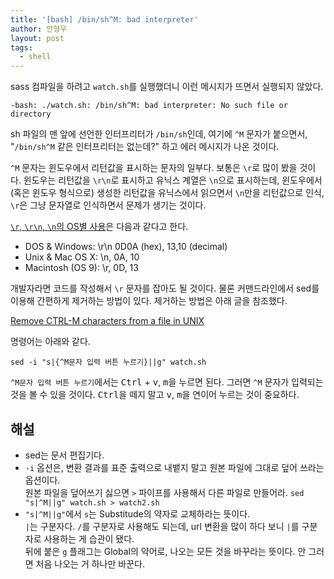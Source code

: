 ```yaml
---
title: '[bash] /bin/sh^M: bad interpreter'
author: 안형우
layout: post
tags:
  - shell
---
```


sass 컴파일을 하려고 `watch.sh`를 실행했더니 이런 메시지가 뜨면서 실행되지 않았다.

    -bash: ./watch.sh: /bin/sh^M: bad interpreter: No such file or directory

sh 파일의 맨 앞에 선언한 인터프리터가 `/bin/sh`인데, 여기에 `^M` 문자가 붙으면서, "`/bin/sh^M` 같은 인터프리터는 없는데?" 하고 에러 메시지가 나온 것이다.

`^M` 문자는 윈도우에서 리턴값을 표시하는 문자의 일부다. 보통은 `\r`로 많이 봤을 것이다. 윈도우는 리턴값을 `\r\n`로 표시하고 유닉스 계열은 `\n`으로 표시하는데, 윈도우에서 (혹은 윈도우 형식으로) 생성한 리턴값을 유닉스에서 읽으면서 `\n`만을 리턴값으로 인식, `\r`은 그냥 문자열로 인식하면서 문제가 생기는 것이다. 

[`\r`, `\r\n`, `\n`의 OS별 사용](http://stackoverflow.com/a/13295575)은 다음과 같다고 한다.

- DOS & Windows: \r\n 0D0A (hex), 13,10 (decimal)
- Unix & Mac OS X: \n, 0A, 10
- Macintosh (OS 9): \r, 0D, 13

개발자라면 코드를 작성해서 `\r` 문자를 잡아도 될 것이다. 물론 커맨드라인에서 sed를 이용해 간편하게 제거하는 방법이 있다. 제거하는 방법은 아래 글을 참조했다.

[Remove CTRL-M characters from a file in UNIX](http://its.ucsc.edu/unix-timeshare/tutorials/clean-ctrl-m.html)

명령어는 아래와 같다.

    sed -i "s|{^M문자 입력 버튼 누르기}||g" watch.sh
    
`^M문자 입력 버튼 누르기`에서는 <kbd>Ctrl</kbd> + <kbd>v</kbd>, <kbd>m</kbd>을 누르면 된다. 그러면 `^M` 문자가 입력되는 것을 볼 수 있을 것이다. <kbd>Ctrl</kbd>을 떼지 말고 <kbd>v</kbd>, <kbd>m</kbd>을 연이어 누르는 것이 중요하다.

## 해설

- sed는 문서 편집기다. 
- `-i` 옵션은, 변환 결과를 표준 출력으로 내뱉지 말고 원본 파일에 그대로 덮어 쓰라는 옵션이다.   
   원본 파일을 덮어쓰기 싫으면 `>` 파이프를 사용해서 다른 파일로 만들어라. `sed "s|^M||g" watch.sh > watch2.sh`
- `"s|^M||g"`에서 `s`는 Substitude의 약자로 교체하라는 뜻이다.  
   `|`는 구분자다. `/`를 구분자로 사용해도 되는데, url 변환을 많이 하다 보니 `|`를 구분자로 사용하는 게 습관이 됐다.  
   뒤에 붙은 `g` 플래그는 Global의 약어로, 나오는 모든 것을 바꾸라는 뜻이다. 안 그러면 처음 나오는 거 하나만 바꾼다.
   

